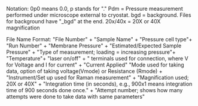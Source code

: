 Notation: 
0p0 means 0.0, p stands for "."
Pdm = Pressure measurement performed under microscope external to cryostat.
bgd = background.
Files for background have "_bgd" at the end.
 20x/40x = 20X or 40X magnification           

File Name Format:
"File Number" +
"Sample Name" +
"Pressure cell type"+
"Run Number" +
"Membrane Pressure" +
"Estimated/Expected Sample Pressure" +
"Type of measurement; loading = increasing pressure"+
"Temperature"+
"laser on/off" +
" terminals used for connection, where V for Voltage and I for current" +
"Current Applied"
"Mode used for taking data, option of taking voltage(Vmode) or Resistance (Rmode) +
"Instrument/Set up used for Raman measurement" +
"Magnification used; 20X or 40X" +
"Integration time (in seconds), e.g., 900x1 means integration time of 900 seconds done once." +
"Attempt number; shows how many attempts were done to take data with same parameters" 
